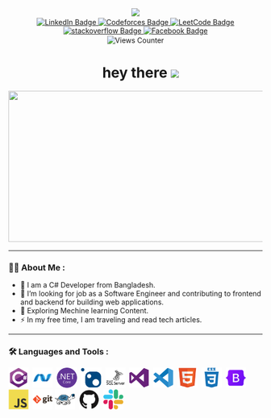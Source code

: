 <div id="header" align="center">
  <img src="https://miro.medium.com/max/1360/1*zVnWJtyGOX_kUIDm6ccCfQ.gif" width="100"/>
</div>
<div id="badges" align="center">
  <a href="https://www.linkedin.com/in/tufayel-ahmed-01a34a248/">
      <img src="https://img.shields.io/badge/LinkedIn-blue?style=for-the-badge&logo=linkedin&logoColor=white" alt="LinkedIn Badge"/>
  </a>
  <a href="https://codeforces.com/profile/Tufayel-Ahmed">
    <img src="https://img.shields.io/badge/Codeforces-B21F25?logo=codeforces&logoColor=white&style=for-the-badge" alt="Codeforces Badge"/>
  </a>
  <a href="https://leetcode.com/Tufayel-Ahmed/">
    <img src="https://img.shields.io/badge/LeetCode-FFA400?logo=leetcode&logoColor=white&style=for-the-badge" alt="LeetCode Badge"/>
  </a>
  <a href="https://stackoverflow.com/users/19763297/tufayel-ahmed">
    <img src="https://img.shields.io/badge/stackoverflow-F48225?logo=stackoverflow&logoColor=white&style=for-the-badge" alt="stackoverflow Badge"/>
  </a>
  <a href="https://www.facebook.com/TufayelAhmed13/">
    <img src="https://img.shields.io/badge/Facebook-blue?logo=facebook&logoColor=white&style=for-the-badge" alt="Facebook Badge"/>
  </a> 
</div>
<div align="center">
  <img src="https://komarev.com/ghpvc/?username=Tufayel-Ahmed&style=flat-square&color=blue" alt="Views Counter" align="center" width="150px" height="27.5px"/>
</div>
<h1 align="center">&nbsp;&nbsp;&nbsp;hey there <img src="https://media.giphy.com/media/hvRJCLFzcasrR4ia7z/giphy.gif" width="30px"/></h1>
<div align="center">
  <img src="https://www.cdipits.com/public/uploads/service-4.gif" width="600" height="300"/>
</div>

---

### :woman_technologist: About Me :
- :wave: I am a C# Developer from Bangladesh.
- :telescope: I’m looking for job as a Software Engineer and contributing to frontend and backend for building web applications.
- :seedling: Exploring Mechine learning Content.
- :zap: In my free time, I am traveling and read tech articles.
---

### :hammer_and_wrench: Languages and Tools :
<div>
  <img src="https://github.com/devicons/devicon/blob/master/icons/csharp/csharp-original.svg" title="C#" alt="C#" width="40" height="40"/>&nbsp;
  <img src="https://github.com/devicons/devicon/blob/master/icons/dot-net/dot-net-original.svg" title="Dot Net" alt="Dot Net" width="40" height="40"/>&nbsp;
  <img src="https://github.com/devicons/devicon/blob/master/icons/dotnetcore/dotnetcore-original.svg" title="Dot Net Core" alt="Dot Net Core" width="40" height="40"/>&nbsp;
  <img src="https://github.com/devicons/devicon/blob/master/icons/nuget/nuget-original.svg" title="Nuget" alt="Nuget" width="40" height="40"/>&nbsp;
  <img src="https://github.com/devicons/devicon/blob/master/icons/microsoftsqlserver/microsoftsqlserver-plain-wordmark.svg" title="MSSQLS" alt="MSSQLS" width="40" height="40"/>&nbsp;
  <img src="https://github.com/devicons/devicon/blob/master/icons/visualstudio/visualstudio-plain.svg" title="Visual Studio" alt="Visual Studio" width="40" height="40"/>&nbsp;
  <img src="https://github.com/devicons/devicon/blob/master/icons/vscode/vscode-original.svg" title="VSCode" alt="VSCode" width="40" height="40"/>&nbsp;
  <img src="https://github.com/devicons/devicon/blob/master/icons/html5/html5-original.svg" title="HTML5" alt="HTML" width="40" height="40"/>&nbsp;
  <img src="https://github.com/devicons/devicon/blob/master/icons/css3/css3-plain-wordmark.svg"  title="CSS3" alt="CSS" width="40" height="40"/>&nbsp;
  <img src="https://github.com/devicons/devicon/blob/master/icons/bootstrap/bootstrap-original.svg" title="Bootstrap" alt="Bootstrap" width="40" height="40"/>&nbsp;
  <img src="https://github.com/devicons/devicon/blob/master/icons/javascript/javascript-original.svg" title="JavaScript" alt="JavaScript" width="40" height="40"/>&nbsp;
  <img src="https://github.com/devicons/devicon/blob/master/icons/git/git-original-wordmark.svg" title="Git" **alt="Git" width="40" height="40"/>
  <img src="https://github.com/devicons/devicon/blob/master/icons/tortoisegit/tortoisegit-original.svg" title="Tortoisegit" alt="Tortoisegit" width="40" height="40"/>&nbsp;
  <img src="https://github.com/devicons/devicon/blob/master/icons/github/github-original.svg" title="Github" alt="Github" width="40" height="40"/>&nbsp;
  <img src="https://github.com/devicons/devicon/blob/master/icons/slack/slack-original.svg" title="Slack" alt="Slack" width="40" height="40"/>&nbsp;
</div>
